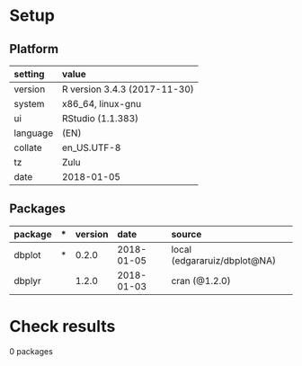 # Setup

## Platform

|setting  |value                        |
|:--------|:----------------------------|
|version  |R version 3.4.3 (2017-11-30) |
|system   |x86_64, linux-gnu            |
|ui       |RStudio (1.1.383)            |
|language |(EN)                         |
|collate  |en_US.UTF-8                  |
|tz       |Zulu                         |
|date     |2018-01-05                   |

## Packages

|package |*  |version |date       |source                       |
|:-------|:--|:-------|:----------|:----------------------------|
|dbplot  |*  |0.2.0   |2018-01-05 |local (edgararuiz/dbplot@NA) |
|dbplyr  |   |1.2.0   |2018-01-03 |cran (@1.2.0)                |

# Check results

0 packages




